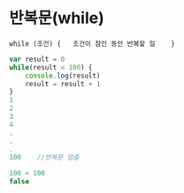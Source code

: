# 반복문\(while\)

`while (조건) {  
 조건이 참인 동안 반복할 일   
}`

```javascript
var result = 0
while(result < 100) {
    console.log(result)
    result = result + 1
}
1
2
3
4
.
.
.
100    //반복문 멈춤

100 < 100
false
```






